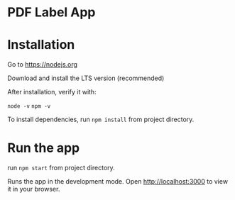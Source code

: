 # PDF Label App

# Installation

Go to https://nodejs.org

Download and install the LTS version (recommended)

After installation, verify it with:

`node -v`
`npm -v`

To install dependencies, run `npm install` from project directory.


# Run the app

run `npm start` from project directory.

Runs the app in the development mode.
Open [http://localhost:3000](http://localhost:3000) to view it in your browser.